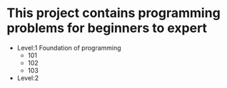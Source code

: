 # This project contains programming problems for beginners to expert

- Level:1 Foundation of programming
    - 101
    - 102
    - 103
- Level:2
